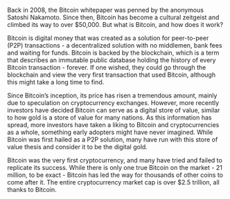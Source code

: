 Back in 2008, the Bitcoin whitepaper was penned by the anonymous Satoshi Nakamoto. Since then, Bitcoin has become a cultural zeitgeist and climbed its way to over $50,000. But what is Bitcoin, and how does it work?

Bitcoin is digital money that was created as a solution for peer-to-peer (P2P) transactions - a decentralized solution with no middlemen, bank fees and waiting for funds. Bitcoin is backed by the blockchain, which is a term that describes an immutable public database holding the history of every Bitcoin transaction - forever. If one wished, they could go through the blockchain and view the very first transaction that used Bitcoin, although this might take a long time to find.

Since Bitcoin’s inception, its price has risen a tremendous amount, mainly due to speculation on cryptocurrency exchanges. However, more recently investors have decided Bitcoin can serve as a digital store of value, similar to how gold is a store of value for many nations. As this information has spread, more investors have taken a liking to Bitcoin and cryptocurrencies as a whole, something early adopters might have never imagined. While Bitcoin was first hailed as a P2P solution, many have run with this store of value thesis and consider it to be the digital gold.

Bitcoin was the very first cryptocurrency, and many have tried and failed to replicate its success. While there is only one true Bitcoin on the market - 21 million, to be exact - Bitcoin has led the way for thousands of other coins to come after it. The entire cryptocurrency market cap is over $2.5 trillion, all thanks to Bitcoin. 
